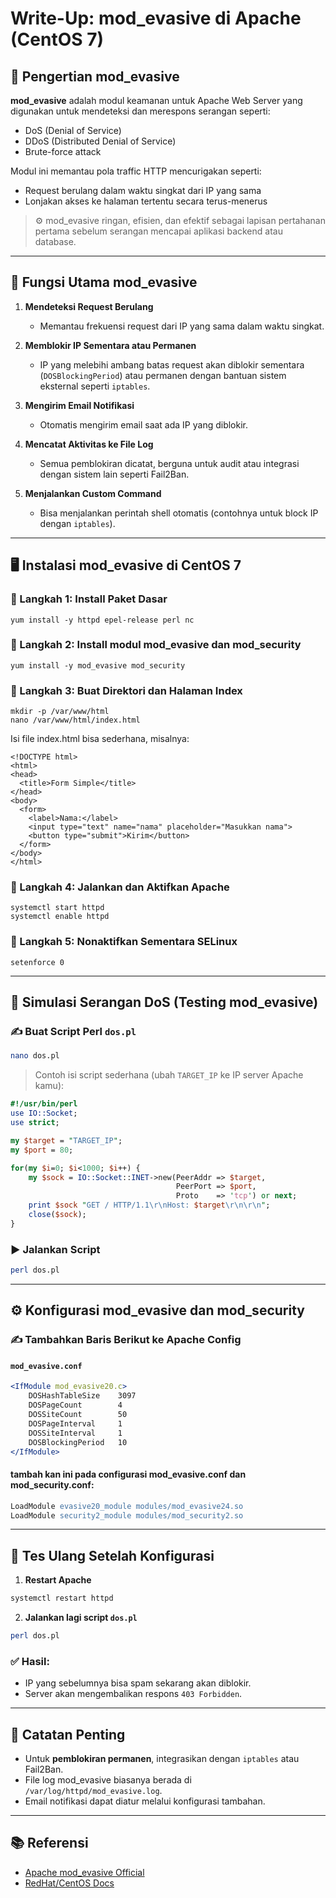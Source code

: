 
# Write-Up: mod_evasive di Apache (CentOS 7)

## 📌 Pengertian mod_evasive

**mod_evasive** adalah modul keamanan untuk Apache Web Server yang digunakan untuk mendeteksi dan merespons serangan seperti:

- DoS (Denial of Service)
- DDoS (Distributed Denial of Service)
- Brute-force attack

Modul ini memantau pola traffic HTTP mencurigakan seperti:
- Request berulang dalam waktu singkat dari IP yang sama
- Lonjakan akses ke halaman tertentu secara terus-menerus

> ⚙️ mod_evasive ringan, efisien, dan efektif sebagai lapisan pertahanan pertama sebelum serangan mencapai aplikasi backend atau database.

---

## 🎯 Fungsi Utama mod_evasive

1. **Mendeteksi Request Berulang**
   - Memantau frekuensi request dari IP yang sama dalam waktu singkat.

2. **Memblokir IP Sementara atau Permanen**
   - IP yang melebihi ambang batas request akan diblokir sementara (`DOSBlockingPeriod`) atau permanen dengan bantuan sistem eksternal seperti `iptables`.

3. **Mengirim Email Notifikasi**
   - Otomatis mengirim email saat ada IP yang diblokir.

4. **Mencatat Aktivitas ke File Log**
   - Semua pemblokiran dicatat, berguna untuk audit atau integrasi dengan sistem lain seperti Fail2Ban.

5. **Menjalankan Custom Command**
   - Bisa menjalankan perintah shell otomatis (contohnya untuk block IP dengan `iptables`).

---

## 🖥️ Instalasi mod_evasive di CentOS 7

### 🔧 Langkah 1: Install Paket Dasar

```
yum install -y httpd epel-release perl nc
```


### 🔧 Langkah 2: Install modul mod_evasive dan mod_security

```
yum install -y mod_evasive mod_security
```

### 🔧 Langkah 3: Buat Direktori dan Halaman Index
```
mkdir -p /var/www/html
nano /var/www/html/index.html
```
Isi file index.html bisa sederhana, misalnya:
```
<!DOCTYPE html>
<html>
<head>
  <title>Form Simple</title>
</head>
<body>
  <form>
    <label>Nama:</label>
    <input type="text" name="nama" placeholder="Masukkan nama">
    <button type="submit">Kirim</button>
  </form>
</body>
</html>

```
### 🔧 Langkah 4: Jalankan dan Aktifkan Apache
```
systemctl start httpd
systemctl enable httpd
```

### 🔧 Langkah 5: Nonaktifkan Sementara SELinux
```
setenforce 0
```

---

## 🔨 Simulasi Serangan DoS (Testing mod\_evasive)

### ✍️ Buat Script Perl `dos.pl`

```bash
nano dos.pl
```

> Contoh isi script sederhana (ubah `TARGET_IP` ke IP server Apache kamu):

```perl
#!/usr/bin/perl
use IO::Socket;
use strict;

my $target = "TARGET_IP";
my $port = 80;

for(my $i=0; $i<1000; $i++) {
    my $sock = IO::Socket::INET->new(PeerAddr => $target,
                                     PeerPort => $port,
                                     Proto    => 'tcp') or next;
    print $sock "GET / HTTP/1.1\r\nHost: $target\r\n\r\n";
    close($sock);
}
```

### ▶️ Jalankan Script

```bash
perl dos.pl
```

---

## ⚙️ Konfigurasi mod\_evasive dan mod\_security

### ✍️ Tambahkan Baris Berikut ke Apache Config

#### `mod_evasive.conf`

```apache
<IfModule mod_evasive20.c>
    DOSHashTableSize    3097
    DOSPageCount        4
    DOSSiteCount        50
    DOSPageInterval     1
    DOSSiteInterval     1
    DOSBlockingPeriod   10
</IfModule>
```

#### tambah kan ini pada configurasi mod_evasive.conf dan mod_security.conf:

```apache
LoadModule evasive20_module modules/mod_evasive24.so
LoadModule security2_module modules/mod_security2.so
```

---

## 🔁 Tes Ulang Setelah Konfigurasi

1. **Restart Apache**

```bash
systemctl restart httpd
```

2. **Jalankan lagi script `dos.pl`**

```bash
perl dos.pl
```

### ✅ Hasil:

* IP yang sebelumnya bisa spam sekarang akan diblokir.
* Server akan mengembalikan respons `403 Forbidden`.

---

## 🧠 Catatan Penting

* Untuk **pemblokiran permanen**, integrasikan dengan `iptables` atau Fail2Ban.
* File log mod\_evasive biasanya berada di `/var/log/httpd/mod_evasive.log`.
* Email notifikasi dapat diatur melalui konfigurasi tambahan.

---

## 📚 Referensi

* [Apache mod\_evasive Official](https://github.com/jzdziarski/mod_evasive)
* [RedHat/CentOS Docs](https://access.redhat.com/)


